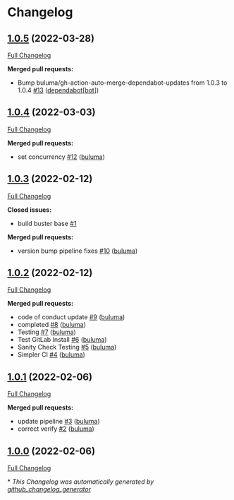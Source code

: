 # Changelog

## [1.0.5](https://github.com/buluma/ansible-role-restore/tree/1.0.5) (2022-03-28)

[Full Changelog](https://github.com/buluma/ansible-role-restore/compare/1.0.4...1.0.5)

**Merged pull requests:**

- Bump buluma/gh-action-auto-merge-dependabot-updates from 1.0.3 to 1.0.4 [\#13](https://github.com/buluma/ansible-role-restore/pull/13) ([dependabot[bot]](https://github.com/apps/dependabot))

## [1.0.4](https://github.com/buluma/ansible-role-restore/tree/1.0.4) (2022-03-03)

[Full Changelog](https://github.com/buluma/ansible-role-restore/compare/1.0.3...1.0.4)

**Merged pull requests:**

- set concurrency [\#12](https://github.com/buluma/ansible-role-restore/pull/12) ([buluma](https://github.com/buluma))

## [1.0.3](https://github.com/buluma/ansible-role-restore/tree/1.0.3) (2022-02-12)

[Full Changelog](https://github.com/buluma/ansible-role-restore/compare/1.0.2...1.0.3)

**Closed issues:**

- build buster base [\#1](https://github.com/buluma/ansible-role-restore/issues/1)

**Merged pull requests:**

- version bump pipeline fixes [\#10](https://github.com/buluma/ansible-role-restore/pull/10) ([buluma](https://github.com/buluma))

## [1.0.2](https://github.com/buluma/ansible-role-restore/tree/1.0.2) (2022-02-12)

[Full Changelog](https://github.com/buluma/ansible-role-restore/compare/1.0.1...1.0.2)

**Merged pull requests:**

- code of conduct update [\#9](https://github.com/buluma/ansible-role-restore/pull/9) ([buluma](https://github.com/buluma))
- completed [\#8](https://github.com/buluma/ansible-role-restore/pull/8) ([buluma](https://github.com/buluma))
- Testing [\#7](https://github.com/buluma/ansible-role-restore/pull/7) ([buluma](https://github.com/buluma))
- Test GitLab Install [\#6](https://github.com/buluma/ansible-role-restore/pull/6) ([buluma](https://github.com/buluma))
- Sanity Check Testing [\#5](https://github.com/buluma/ansible-role-restore/pull/5) ([buluma](https://github.com/buluma))
- Simpler CI [\#4](https://github.com/buluma/ansible-role-restore/pull/4) ([buluma](https://github.com/buluma))

## [1.0.1](https://github.com/buluma/ansible-role-restore/tree/1.0.1) (2022-02-06)

[Full Changelog](https://github.com/buluma/ansible-role-restore/compare/1.0.0...1.0.1)

**Merged pull requests:**

- update pipeline [\#3](https://github.com/buluma/ansible-role-restore/pull/3) ([buluma](https://github.com/buluma))
- correct verify [\#2](https://github.com/buluma/ansible-role-restore/pull/2) ([buluma](https://github.com/buluma))

## [1.0.0](https://github.com/buluma/ansible-role-restore/tree/1.0.0) (2022-02-06)

[Full Changelog](https://github.com/buluma/ansible-role-restore/compare/af51a938b1b85d1a0d61219f6f6ad3301d6798e5...1.0.0)



\* *This Changelog was automatically generated by [github_changelog_generator](https://github.com/github-changelog-generator/github-changelog-generator)*
